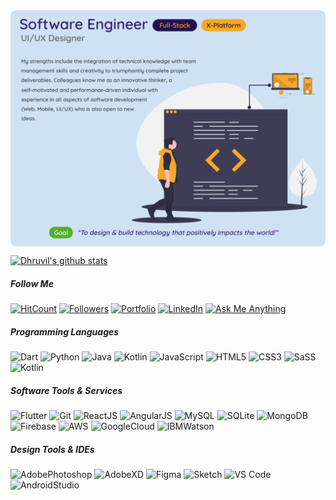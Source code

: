<img align="center" src="https://raw.githubusercontent.com/dhruvilp/dhruvilp/master/gh_header.png" />

[![Dhruvil's github stats](https://github-readme-stats.vercel.app/api?username=dhruvilp&show_icons=true&title_color=f9a826&icon_color=f9a826&text_color=fff&bg_color=091d57)](https://github-readme-stats.vercel.app/api?username=dhruvilp&show_icons=true&title_color=f9a826&icon_color=f9a826&text_color=fff&bg_color=091d57)

##### Follow Me

[![HitCount](https://img.shields.io/github/search/dhruvilp/dhruvilp/hit?color=04b8af)](https://img.shields.io/github/search/dhruvilp/dhruvilp/hit?color=04b8af)
[![Followers](https://img.shields.io/github/followers/dhruvilp?logo=github)](https://img.shields.io/github/followers/dhruvilp?logo=github)
[![Portfolio](https://img.shields.io/badge/WebPage-dhruvilpatel.dev-e0900d)](https://img.shields.io/badge/WebPage-dhruvilpatel.dev-e0900d)
[![LinkedIn](https://img.shields.io/badge/LinkedIn-dhruvilhpatel-0d81e0?logo=linkedin)](https://img.shields.io/badge/LinkedIn-dhruvilhpatel-0d81e0=linkedin)
[![Ask Me Anything](https://img.shields.io/badge/Ask%20me-anything%20about%20💻%20|%20🎸-0aad41.svg)](mailto:sayhi@dhruvilpatel.dev)

##### Programming Languages

![Dart](https://img.shields.io/badge/-Dart-%230175c2?style=flat&logo=dart&logoColor=ffffff)
![Python](https://img.shields.io/badge/-Python-%233776ab?style=flat&logo=python&logoColor=ffffff)
![Java](https://img.shields.io/badge/-Java-%23007396?style=flat&logo=java&logoColor=ffffff)
![Kotlin](https://img.shields.io/badge/-Kotlin-%230095d5?style=flat&logo=kotlin&logoColor=ffffff)
![JavaScript](https://img.shields.io/badge/-JavaScript-%23F7DF1C?style=flat&logo=javascript&logoColor=fff&labelColor=%000&color=%23c9b50a)
![HTML5](https://img.shields.io/badge/-HTML5-%23E44D27?style=flat&logo=html5&logoColor=ffffff)
![CSS3](https://img.shields.io/badge/-CSS3-%231572B6?style=flat&logo=css3)
![SaSS](https://img.shields.io/badge/-Sass-%23cc6699?style=flat&logo=sass&logoColor=ffffff)
![Kotlin](https://img.shields.io/badge/-Kotlin-%230095d5?style=flat&logo=kotlin&logoColor=ffffff)

##### Software Tools & Services

![Flutter](https://img.shields.io/badge/-Flutter-%2302569b?style=flat&logo=flutter&logoColor=ffffff)
![Git](https://img.shields.io/badge/-Git-%23F05032?style=flat&logo=git&logoColor=%23ffffff)
![ReactJS](https://img.shields.io/badge/-ReactJS-%23282C34?style=flat&logo=react)
![AngularJS](https://img.shields.io/badge/-AngularJS-%23e33237?style=flat&logo=angularjs&logoColor=ffffff)
![MySQL](https://img.shields.io/badge/-MySQL-%234479a1?style=flat&logo=mysql&logoColor=ffffff)
![SQLite](https://img.shields.io/badge/-SQLite-%23003b57?style=flat&logo=sqlite&logoColor=ffffff)
![MongoDB](https://img.shields.io/badge/-MongoDB-%2347a248?style=flat&logo=mongodb&logoColor=ffffff)
![Firebase](https://img.shields.io/badge/-Firebase-%23ffca28?style=flat&logo=firebase&logoColor=000)
![AWS](https://img.shields.io/badge/-Amazon%20AWS-%23232f3e?style=flat&logo=amazon-aws&logoColor=ffffff)
![GoogleCloud](https://img.shields.io/badge/-GoogleCloud-%234285f4?style=flat&logo=google-cloud&logoColor=fff)
![IBMWatson](https://img.shields.io/badge/-IBM%20Watson-%23054ada?style=flat&logo=ibm)

##### Design Tools & IDEs

![AdobePhotoshop](https://img.shields.io/badge/-Photoshop-%2326c9ff?style=flat&logo=adobe-photoshop&logoColor=ffffff)
![AdobeXD](https://img.shields.io/badge/-AdobeXD-%23ff26be?style=flat&logo=adobe-xd&logoColor=ffffff)
![Figma](https://img.shields.io/badge/-Figma-%23f24e1e?style=flat&logo=figma&logoColor=ffffff)
![Sketch](https://img.shields.io/badge/-Sketch-%23f7b500?style=flat&logo=sketch&logoColor=ffffff)
![VS Code](https://img.shields.io/badge/-VSCode-%23007ACC?style=flat&logo=visual-studio-code)
![AndroidStudio](https://img.shields.io/badge/-Android%20Studio-%233ddc84?style=flat&logo=android-studio&logoColor=000)


<!--
**dhruvilp/dhruvilp** is a ✨ _special_ ✨ repository because its `README.md` (this file) appears on your GitHub profile.

Here are some ideas to get you started:

- 🔭 I’m currently working on ...
- 🌱 I’m currently learning ...
- 👯 I’m looking to collaborate on ...
- 🤔 I’m looking for help with ...
- 💬 Ask me about ...
- 📫 How to reach me: ...
- 😄 Pronouns: ...
- ⚡ Fun fact: ...
-->
